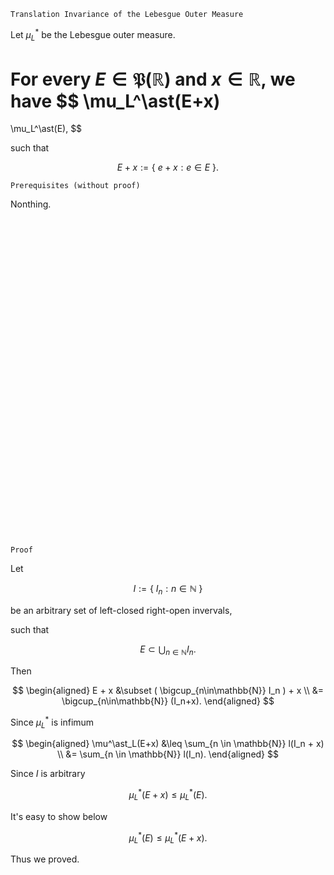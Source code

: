 ```
Translation Invariance of the Lebesgue Outer Measure
```

Let $\mu^*_L$ be the Lebesgue outer measure.

For every
$E \in \mathfrak{P}(\mathbb{R})$ and $x\in \mathbb{R}$, we have
$$
\mu_L^\ast(E+x)
=
\mu_L^\ast(E),
$$

such that

$$
E+x := \{ \ e+x: e \in E \ \}.
$$

<!-- such that for $I_n:=[a_n, b_n)\ s.t. \ a_n, b_n \in \R,$

$$
l(I_n)= b_n - a_n,
$$

and

$$
\begin{aligned}
\mu_L^\ast(E)
&:=
\inf_{\{I_n\}}
\{ \ 
    \sum_{n \in \mathbb{N}}
    l(I_n): E\subset \bigcup_{n \in \mathbb{N}} I_n 
    % s.t. \ I_n=[a_n, b_n), \ a_n, b_n \in \R
\ \}.
\end{aligned}
$$ -->

```
Prerequisites (without proof)
```
Nonthing.

<br>
<br>
<br>
<br>
<br>
<br>
<br>
<br>
<br>
<br>
<br>
<br>
<br>
<br>
<br>
<br>
<br>
<br>
<br>
<br>
<br>
<br>
<br>
<br>
<br>
<br>
<br>
<br>
<br>
<br>

```
Proof
```

Let

$$
I:=
\{ \ 
    I_n: n \in \mathbb{N} 
\ \}
$$

be an arbitrary set of left-closed right-open invervals,

such that

$$
E
\subset
\bigcup_{n \in \mathbb{N}}
I_n.
$$


<!-- 
so as 

$$
(
    \bigcup_{n\in\mathbb{N}}I_n
)  + x,
$$ -->

Then

$$
\begin{aligned}
E + x
&\subset
(
    \bigcup_{n\in\mathbb{N}}
    I_n
) + x \\
&=
\bigcup_{n\in\mathbb{N}}
(I_n+x).
\end{aligned}
$$

Since $\mu^\ast_L$ is infimum

$$
\begin{aligned}
\mu^\ast_L(E+x)
&\leq
\sum_{n \in \mathbb{N}}
l(I_n + x) \\
&=
\sum_{n \in \mathbb{N}}
l(I_n).
\end{aligned}
$$

Since $I$ is arbitrary

$$
\mu^\ast_L(E+x)
\leq
\mu^\ast_L(E).
$$

It's easy to show below

$$
\mu^\ast_L(E)
\leq
\mu^\ast_L(E+x).
$$

Thus we proved.